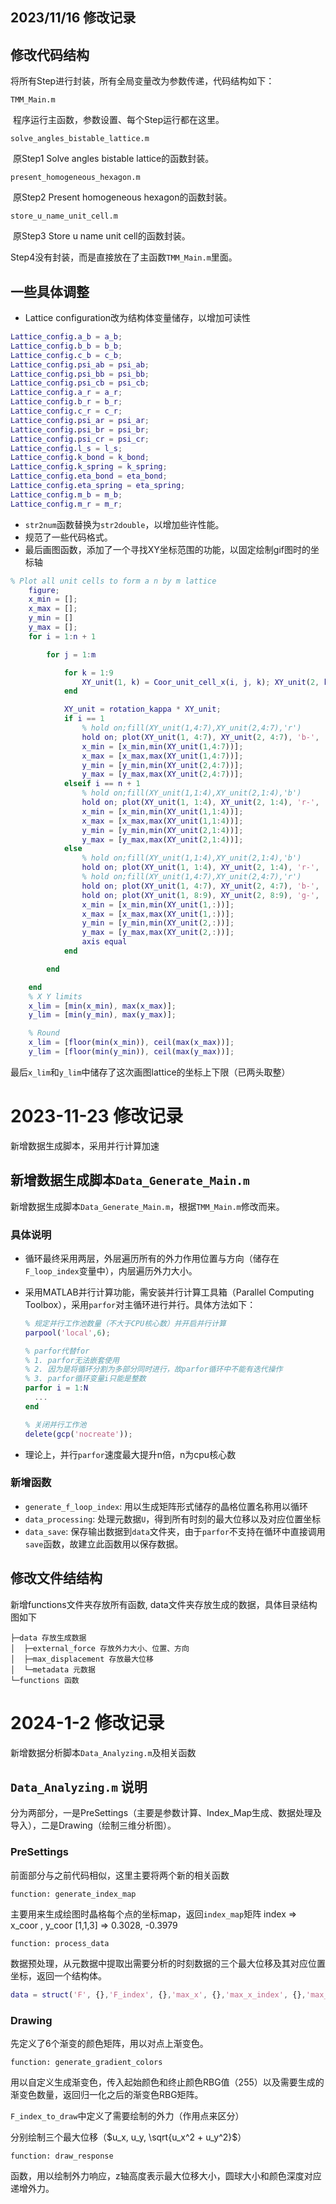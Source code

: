 ## 2023/11/16 修改记录

## 修改代码结构

将所有Step进行封装，所有全局变量改为参数传递，代码结构如下：

`TMM_Main.m`

​	程序运行主函数，参数设置、每个Step运行都在这里。

`solve_angles_bistable_lattice.m`

​	原Step1 Solve angles bistable lattice的函数封装。

`present_homogeneous_hexagon.m`

​	原Step2 Present homogeneous hexagon的函数封装。

`store_u_name_unit_cell.m`

​	原Step3 Store u name unit cell的函数封装。

Step4没有封装，而是直接放在了主函数`TMM_Main.m`里面。

## 一些具体调整

+ Lattice configuration改为结构体变量储存，以增加可读性

```matlab
Lattice_config.a_b = a_b;  
Lattice_config.b_b = b_b;
Lattice_config.c_b = c_b;
Lattice_config.psi_ab = psi_ab;
Lattice_config.psi_bb = psi_bb;
Lattice_config.psi_cb = psi_cb;
Lattice_config.a_r = a_r;
Lattice_config.b_r = b_r;
Lattice_config.c_r = c_r;
Lattice_config.psi_ar = psi_ar;
Lattice_config.psi_br = psi_br;
Lattice_config.psi_cr = psi_cr;
Lattice_config.l_s = l_s;
Lattice_config.k_bond = k_bond;
Lattice_config.k_spring = k_spring;
Lattice_config.eta_bond = eta_bond;
Lattice_config.eta_spring = eta_spring;
Lattice_config.m_b = m_b;
Lattice_config.m_r = m_r;
```

+ `str2num`函数替换为`str2double`，以增加些许性能。
+ 规范了一些代码格式。
+ 最后画图函数，添加了一个寻找XY坐标范围的功能，以固定绘制gif图时的坐标轴

```matlab
% Plot all unit cells to form a n by m lattice
    figure;
    x_min = [];
    x_max = [];
    y_min = []
    y_max = [];
    for i = 1:n + 1

        for j = 1:m

            for k = 1:9
                XY_unit(1, k) = Coor_unit_cell_x(i, j, k); XY_unit(2, k) = Coor_unit_cell_y(i, j, k);
            end

            XY_unit = rotation_kappa * XY_unit;
            if i == 1
                % hold on;fill(XY_unit(1,4:7),XY_unit(2,4:7),'r')
                hold on; plot(XY_unit(1, 4:7), XY_unit(2, 4:7), 'b-', 'linewidth', 1);
                x_min = [x_min,min(XY_unit(1,4:7))];
                x_max = [x_max,max(XY_unit(1,4:7))];
                y_min = [y_min,min(XY_unit(2,4:7))];
                y_max = [y_max,max(XY_unit(2,4:7))];
            elseif i == n + 1
                % hold on;fill(XY_unit(1,1:4),XY_unit(2,1:4),'b')
                hold on; plot(XY_unit(1, 1:4), XY_unit(2, 1:4), 'r-', 'linewidth', 1);
                x_min = [x_min,min(XY_unit(1,1:4))];
                x_max = [x_max,max(XY_unit(1,1:4))];
                y_min = [y_min,min(XY_unit(2,1:4))];
                y_max = [y_max,max(XY_unit(2,1:4))];
            else
                % hold on;fill(XY_unit(1,1:4),XY_unit(2,1:4),'b')
                hold on; plot(XY_unit(1, 1:4), XY_unit(2, 1:4), 'r-', 'linewidth', 1);
                % hold on;fill(XY_unit(1,4:7),XY_unit(2,4:7),'r')
                hold on; plot(XY_unit(1, 4:7), XY_unit(2, 4:7), 'b-', 'linewidth', 1);
                hold on; plot(XY_unit(1, 8:9), XY_unit(2, 8:9), 'g-', 'linewidth', 1.5)
                x_min = [x_min,min(XY_unit(1,:))];
                x_max = [x_max,max(XY_unit(1,:))];
                y_min = [y_min,min(XY_unit(2,:))];
                y_max = [y_max,max(XY_unit(2,:))];
                axis equal
            end

        end

    end
    % X Y limits
    x_lim = [min(x_min), max(x_max)];
    y_lim = [min(y_min), max(y_max)];

    % Round
    x_lim = [floor(min(x_min)), ceil(max(x_max))];
    y_lim = [floor(min(y_min)), ceil(max(y_max))];

```

最后`x_lim`和`y_lim`中储存了这次画图lattice的坐标上下限（已两头取整）


# 2023-11-23 修改记录

新增数据生成脚本，采用并行计算加速

## 新增数据生成脚本`Data_Generate_Main.m`

新增数据生成脚本`Data_Generate_Main.m`，根据`TMM_Main.m`修改而来。

### 具体说明

+ 循环最终采用两层，外层遍历所有的外力作用位置与方向（储存在`F_loop_index`变量中），内层遍历外力大小。

+ 采用MATLAB并行计算功能，需安装并行计算工具箱（Parallel Computing Toolbox），采用`parfor`对主循环进行并行。具体方法如下：

  ```matlab
  % 规定并行工作池数量（不大于CPU核心数）并开启并行计算
  parpool('local',6);
  
  % parfor代替for
  % 1. parfor无法嵌套使用
  % 2. 因为是将循环分割为多部分同时进行，故parfor循环中不能有迭代操作
  % 3. parfor循环变量i只能是整数
  parfor i = 1:N 
  	...
  end
  
  % 关闭并行工作池
  delete(gcp('nocreate'));
  ```

+ 理论上，并行`parfor`速度最大提升n倍，n为cpu核心数

### 新增函数

+ `generate_f_loop_index`: 用以生成矩阵形式储存的晶格位置名称用以循环
+ `data_processing`: 处理元数据`U`，得到所有时刻的最大位移以及对应位置坐标
+ `data_save`: 保存输出数据到`data`文件夹，由于`parfor`不支持在循环中直接调用`save`函数，故建立此函数用以保存数据。

## 修改文件结结构

新增functions文件夹存放所有函数, data文件夹存放生成的数据，具体目录结构图如下

```
├─data 存放生成数据
│  ├─external_force	存放外力大小、位置、方向
│  ├─max_displacement 存放最大位移
│  └─metadata 元数据
└─functions 函数
```

# 2024-1-2 修改记录

新增数据分析脚本`Data_Analyzing.m`及相关函数

## `Data_Analyzing.m` 说明

分为两部分，一是PreSettings（主要是参数计算、Index_Map生成、数据处理及导入），二是Drawing（绘制三维分析图）。

### PreSettings

前面部分与之前代码相似，这里主要将两个新的相关函数

`function: generate_index_map`

主要用来生成绘图时晶格每个点的坐标map，返回`index_map`矩阵
index => x_coor , y_coor
[1,1,3] => 0.3028, -0.3979

`function: process_data`

数据预处理，从元数据中提取出需要分析的时刻数据的三个最大位移及其对应位置坐标，返回一个结构体。

```matlab
data = struct('F', {},'F_index', {},'max_x', {},'max_x_index', {},'max_y', {},'max_y_index', {},'max_norm', {},'max_norm_index', {});
```

### Drawing

先定义了6个渐变的颜色矩阵，用以对点上渐变色。

`function: generate_gradient_colors`

用以自定义生成渐变色，传入起始颜色和终止颜色RBG值（255）以及需要生成的渐变色数量，返回归一化之后的渐变色RBG矩阵。

`F_index_to_draw`中定义了需要绘制的外力（作用点来区分）

分别绘制三个最大位移（$u_x, u_y, \sqrt{u_x^2 + u_y^2}$）

`function: draw_response`

函数，用以绘制外力响应，z轴高度表示最大位移大小，圆球大小和颜色深度对应递增外力。










